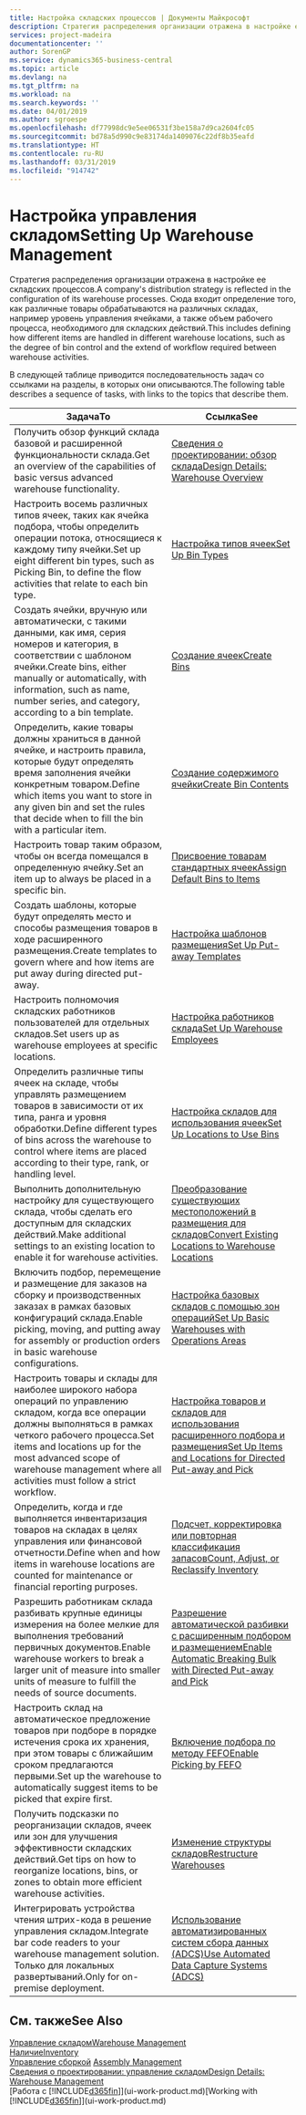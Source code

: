 ```yaml
---
title: Настройка складских процессов | Документы Майкрософт
description: Стратегия распределения организации отражена в настройке ее складских процессов. Сюда входит определение того, как различные товары обрабатываются на различных складах, например уровень управления ячейками, а также объем рабочего процесса, необходимого для складских действий.
services: project-madeira
documentationcenter: ''
author: SorenGP
ms.service: dynamics365-business-central
ms.topic: article
ms.devlang: na
ms.tgt_pltfrm: na
ms.workload: na
ms.search.keywords: ''
ms.date: 04/01/2019
ms.author: sgroespe
ms.openlocfilehash: df77998dc9e5ee06531f3be158a7d9ca2604fc05
ms.sourcegitcommit: bd78a5d990c9e83174da1409076c22df8b35eafd
ms.translationtype: HT
ms.contentlocale: ru-RU
ms.lasthandoff: 03/31/2019
ms.locfileid: "914742"
---
```

# <a name="setting-up-warehouse-management"></a><span data-ttu-id="ad2dd-104">Настройка управления складом</span><span class="sxs-lookup"><span data-stu-id="ad2dd-104">Setting Up Warehouse Management</span></span>
<span data-ttu-id="ad2dd-105">Стратегия распределения организации отражена в настройке ее складских процессов.</span><span class="sxs-lookup"><span data-stu-id="ad2dd-105">A company's distribution strategy is reflected in the configuration of its warehouse processes.</span></span> <span data-ttu-id="ad2dd-106">Сюда входит определение того, как различные товары обрабатываются на различных складах, например уровень управления ячейками, а также объем рабочего процесса, необходимого для складских действий.</span><span class="sxs-lookup"><span data-stu-id="ad2dd-106">This includes defining how different items are handled in different warehouse locations, such as the degree of bin control and the extend of workflow required between warehouse activities.</span></span>  

 <span data-ttu-id="ad2dd-107">В следующей таблице приводится последовательность задач со ссылками на разделы, в которых они описываются.</span><span class="sxs-lookup"><span data-stu-id="ad2dd-107">The following table describes a sequence of tasks, with links to the topics that describe them.</span></span>   

|<span data-ttu-id="ad2dd-108">**Задача**</span><span class="sxs-lookup"><span data-stu-id="ad2dd-108">**To**</span></span>|<span data-ttu-id="ad2dd-109">**Ссылка**</span><span class="sxs-lookup"><span data-stu-id="ad2dd-109">**See**</span></span>|  
|------------|-------------|  
|<span data-ttu-id="ad2dd-110">Получить обзор функций склада базовой и расширенной функциональности склада.</span><span class="sxs-lookup"><span data-stu-id="ad2dd-110">Get an overview of the capabilities of basic versus advanced warehouse functionality.</span></span>|[<span data-ttu-id="ad2dd-111">Сведения о проектировании: обзор склада</span><span class="sxs-lookup"><span data-stu-id="ad2dd-111">Design Details: Warehouse Overview</span></span>](design-details-warehouse-overview.md)|  
|<span data-ttu-id="ad2dd-112">Настроить восемь различных типов ячеек, таких как ячейка подбора, чтобы определить операции потока, относящиеся к каждому типу ячейки.</span><span class="sxs-lookup"><span data-stu-id="ad2dd-112">Set up eight different bin types, such as Picking Bin, to define the flow activities that relate to each bin type.</span></span>|[<span data-ttu-id="ad2dd-113">Настройка типов ячеек</span><span class="sxs-lookup"><span data-stu-id="ad2dd-113">Set Up Bin Types</span></span>](warehouse-how-to-set-up-bin-types.md)|  
|<span data-ttu-id="ad2dd-114">Создать ячейки, вручную или автоматически, с такими данными, как имя, серия номеров и категория, в соответствии с шаблоном ячейки.</span><span class="sxs-lookup"><span data-stu-id="ad2dd-114">Create bins, either manually or automatically, with information, such as name, number series, and category, according to a bin template.</span></span>|[<span data-ttu-id="ad2dd-115">Создание ячеек</span><span class="sxs-lookup"><span data-stu-id="ad2dd-115">Create Bins</span></span>](warehouse-how-to-create-individual-bins.md)|  
|<span data-ttu-id="ad2dd-116">Определить, какие товары должны храниться в данной ячейке, и настроить правила, которые будут определять время заполнения ячейки конкретным товаром.</span><span class="sxs-lookup"><span data-stu-id="ad2dd-116">Define which items you want to store in any given bin and set the rules that decide when to fill the bin with a particular item.</span></span>|[<span data-ttu-id="ad2dd-117">Создание содержимого ячейки</span><span class="sxs-lookup"><span data-stu-id="ad2dd-117">Create Bin Contents</span></span>](warehouse-how-to-set-up-bin-contents.md)|  
|<span data-ttu-id="ad2dd-118">Настроить товар таким образом, чтобы он всегда помещался в определенную ячейку.</span><span class="sxs-lookup"><span data-stu-id="ad2dd-118">Set an item up to always be placed in a specific bin.</span></span>|[<span data-ttu-id="ad2dd-119">Присвоение товарам стандартных ячеек</span><span class="sxs-lookup"><span data-stu-id="ad2dd-119">Assign Default Bins to Items</span></span>](warehouse-how-to-assign-default-bins-to-items.md)|
|<span data-ttu-id="ad2dd-120">Создать шаблоны, которые будут определять место и способы размещения товаров в ходе расширенного размещения.</span><span class="sxs-lookup"><span data-stu-id="ad2dd-120">Create templates to govern where and how items are put away during directed put-away.</span></span>|[<span data-ttu-id="ad2dd-121">Настройка шаблонов размещения</span><span class="sxs-lookup"><span data-stu-id="ad2dd-121">Set Up Put-away Templates</span></span>](warehouse-how-to-set-up-put-away-templates.md)|
|<span data-ttu-id="ad2dd-122">Настроить полномочия складских работников пользователей для отдельных складов.</span><span class="sxs-lookup"><span data-stu-id="ad2dd-122">Set users up as warehouse employees at specific locations.</span></span>|[<span data-ttu-id="ad2dd-123">Настройка работников склада</span><span class="sxs-lookup"><span data-stu-id="ad2dd-123">Set Up Warehouse Employees</span></span>](warehouse-how-to-set-up-warehouse-employees.md)|
|<span data-ttu-id="ad2dd-124">Определить различные типы ячеек на складе, чтобы управлять размещением товаров в зависимости от их типа, ранга и уровня обработки.</span><span class="sxs-lookup"><span data-stu-id="ad2dd-124">Define different types of bins across the warehouse to control where items are placed according to their type, rank, or handling level.</span></span>|[<span data-ttu-id="ad2dd-125">Настройка складов для использования ячеек</span><span class="sxs-lookup"><span data-stu-id="ad2dd-125">Set Up Locations to Use Bins</span></span>](warehouse-how-to-set-up-locations-to-use-bins.md)|
|<span data-ttu-id="ad2dd-126">Выполнить дополнительную настройку для существующего склада, чтобы сделать его доступным для складских действий.</span><span class="sxs-lookup"><span data-stu-id="ad2dd-126">Make additional settings to an existing location to enable it for warehouse activities.</span></span>|[<span data-ttu-id="ad2dd-127">Преобразование существующих местоположений в размещения для складов</span><span class="sxs-lookup"><span data-stu-id="ad2dd-127">Convert Existing Locations to Warehouse Locations</span></span>](warehouse-how-to-convert-existing-locations-to-warehouse-locations.md)|
|<span data-ttu-id="ad2dd-128">Включить подбор, перемещение и размещение для заказов на сборку и производственных заказах в рамках базовых конфигураций склада.</span><span class="sxs-lookup"><span data-stu-id="ad2dd-128">Enable picking, moving, and putting away for assembly or production orders in basic warehouse configurations.</span></span>|[<span data-ttu-id="ad2dd-129">Настройка базовых складов с помощью зон операций</span><span class="sxs-lookup"><span data-stu-id="ad2dd-129">Set Up Basic Warehouses with Operations Areas</span></span>](warehouse-how-to-set-up-basic-warehouses-with-operations-areas.md)|  
|<span data-ttu-id="ad2dd-130">Настроить товары и склады для наиболее широкого набора операций по управлению складом, когда все операции должны выполняться в рамках четкого рабочего процесса.</span><span class="sxs-lookup"><span data-stu-id="ad2dd-130">Set items and locations up for the most advanced scope of warehouse management where all activities must follow a strict workflow.</span></span>|[<span data-ttu-id="ad2dd-131">Настройка товаров и складов для использования расширенного подбора и размещения</span><span class="sxs-lookup"><span data-stu-id="ad2dd-131">Set Up Items and Locations for Directed Put-away and Pick</span></span>](warehouse-how-to-set-up-items-for-directed-put-away-and-pick.md)|  
|<span data-ttu-id="ad2dd-132">Определить, когда и где выполняется инвентаризация товаров на складах в целях управления или финансовой отчетности.</span><span class="sxs-lookup"><span data-stu-id="ad2dd-132">Define when and how items in warehouse locations are counted for maintenance or financial reporting purposes.</span></span>|[<span data-ttu-id="ad2dd-133">Подсчет, корректировка или повторная классификация запасов</span><span class="sxs-lookup"><span data-stu-id="ad2dd-133">Count, Adjust, or Reclassify Inventory</span></span>](inventory-how-count-adjust-reclassify.md)|
|<span data-ttu-id="ad2dd-134">Разрешить работникам склада разбивать крупные единицы измерения на более мелкие для выполнения требований первичных документов.</span><span class="sxs-lookup"><span data-stu-id="ad2dd-134">Enable warehouse workers to break a larger unit of measure into smaller units of measure to fulfill the needs of source documents.</span></span>|[<span data-ttu-id="ad2dd-135">Разрешение автоматической разбивки с расширенным подбором и размещением</span><span class="sxs-lookup"><span data-stu-id="ad2dd-135">Enable Automatic Breaking Bulk with Directed Put-away and Pick</span></span>](warehouse-enable-automatic-breaking-bulk-with-directed-put-away-and-pick.md)|  
|<span data-ttu-id="ad2dd-136">Настроить склад на автоматическое предложение товаров при подборе в порядке истечения срока их хранения, при этом товары с ближайшим сроком предлагаются первыми.</span><span class="sxs-lookup"><span data-stu-id="ad2dd-136">Set up the warehouse to automatically suggest items to be picked that expire first.</span></span>|[<span data-ttu-id="ad2dd-137">Включение подбора по методу FEFO</span><span class="sxs-lookup"><span data-stu-id="ad2dd-137">Enable Picking by FEFO</span></span>](warehouse-picking-by-fefo.md)|
|<span data-ttu-id="ad2dd-138">Получить подсказки по реорганизации складов, ячеек или зон для улучшения эффективности складских действий.</span><span class="sxs-lookup"><span data-stu-id="ad2dd-138">Get tips on how to reorganize locations, bins, or zones to obtain more efficient warehouse activities.</span></span>|[<span data-ttu-id="ad2dd-139">Изменение структуры складов</span><span class="sxs-lookup"><span data-stu-id="ad2dd-139">Restructure Warehouses</span></span>](warehouse-how-to-restructure-warehouses.md)|
|<span data-ttu-id="ad2dd-140">Интегрировать устройства чтения штрих-кода в решение управления складом.</span><span class="sxs-lookup"><span data-stu-id="ad2dd-140">Integrate bar code readers to your warehouse management solution.</span></span> <span data-ttu-id="ad2dd-141">Только для локальных развертываний.</span><span class="sxs-lookup"><span data-stu-id="ad2dd-141">Only for on-premise deployment.</span></span>|[<span data-ttu-id="ad2dd-142">Использование автоматизированных систем сбора данных (ADCS)</span><span class="sxs-lookup"><span data-stu-id="ad2dd-142">Use Automated Data Capture Systems (ADCS)</span></span>](warehouse-use-automated-data-capture-systems-adcs.md)|

## <a name="see-also"></a><span data-ttu-id="ad2dd-143">См. также</span><span class="sxs-lookup"><span data-stu-id="ad2dd-143">See Also</span></span>  
[<span data-ttu-id="ad2dd-144">Управление складом</span><span class="sxs-lookup"><span data-stu-id="ad2dd-144">Warehouse Management</span></span>](warehouse-manage-warehouse.md)  
[<span data-ttu-id="ad2dd-145">Наличие</span><span class="sxs-lookup"><span data-stu-id="ad2dd-145">Inventory</span></span>](inventory-manage-inventory.md)  
<span data-ttu-id="ad2dd-146">[Управление сборкой](assembly-assemble-items.md)  </span><span class="sxs-lookup"><span data-stu-id="ad2dd-146">[Assembly Management](assembly-assemble-items.md)  </span></span>  
[<span data-ttu-id="ad2dd-147">Сведения о проектировании: управление складом</span><span class="sxs-lookup"><span data-stu-id="ad2dd-147">Design Details: Warehouse Management</span></span>](design-details-warehouse-management.md)  
<span data-ttu-id="ad2dd-148">[Работа с [!INCLUDE[d365fin](includes/d365fin_md.md)]](ui-work-product.md)</span><span class="sxs-lookup"><span data-stu-id="ad2dd-148">[Working with [!INCLUDE[d365fin](includes/d365fin_md.md)]](ui-work-product.md)</span></span>
